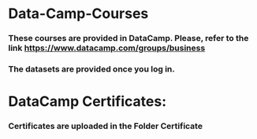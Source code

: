 # Data-Camp-Courses
### These courses are provided in DataCamp. Please, refer to the link https://www.datacamp.com/groups/business 
### The datasets are provided once you log in. 


# DataCamp Certificates: 
### Certificates are uploaded in the Folder Certificate
